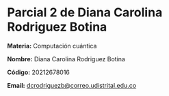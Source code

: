 # Parcial 2 de Diana Carolina Rodriguez Botina

**Materia:** Computación cuántica

**Nombre:** Diana Carolina Rodriguez Botina

**Código:** 20212678016

**Email:** dcrodriguezb@correo.udistrital.edu.co
